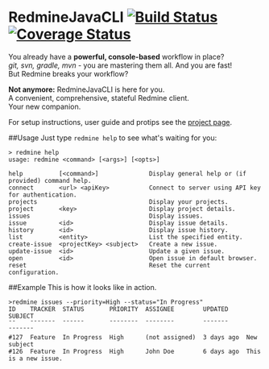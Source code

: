 # RedmineJavaCLI [![Build Status](https://travis-ci.org/a11n/RedmineJavaCLI.svg)](https://travis-ci.org/a11n/RedmineJavaCLI) [![Coverage Status](https://coveralls.io/repos/a11n/RedmineJavaCLI/badge.svg)](https://coveralls.io/r/a11n/RedmineJavaCLI)

You already have a **powerful, console-based** workflow in place?  
*git, svn, gradle, mvn* - you are mastering them all. And you are fast!  
But Redmine breaks your workflow?

**Not anymore:** RedmineJavaCLI is here for you.  
A convenient, comprehensive, stateful Redmine client.  
Your new companion.

For setup instructions, user guide and protips see the [project page](http://a11n.github.io/RedmineJavaCLI).

##Usage
Just type `redmine help` to see what's waiting for you:
```shell
> redmine help
usage: redmine <command> [<args>] [<opts>]

help          [<command>]              Display general help or (if provided) command help.  
connect       <url> <apiKey>           Connect to server using API key for authentication.  
projects                               Display your projects.                               
project       <key>                    Display project details.                             
issues                                 Display issues.                                      
issue         <id>                     Display issue details.                               
history       <id>                     Display issue history.                               
list          <entity>                 List the specified entity.                           
create-issue  <projectKey> <subject>   Create a new issue.                                  
update-issue  <id>                     Update a given issue.                                
open          <id>                     Open issue in default browser.                       
reset                                  Reset the current configuration.
```
##Example
This is how it looks like in action.
```shell
>redmine issues --priority=High --status="In Progress"
ID    TRACKER  STATUS       PRIORITY  ASSIGNEE        UPDATED     SUBJECT
¯¯    ¯¯¯¯¯¯¯  ¯¯¯¯¯¯       ¯¯¯¯¯¯¯¯  ¯¯¯¯¯¯¯¯        ¯¯¯¯¯¯¯     ¯¯¯¯¯¯¯
#127  Feature  In Progress  High      (not assigned)  3 days ago  New subject
#126  Feature  In Progress  High      John Doe        6 days ago  This is a new issue.  
```
